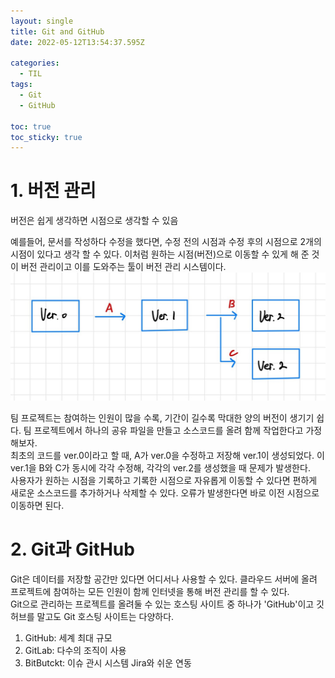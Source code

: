 ```yaml
---
layout: single
title: Git and GitHub
date: 2022-05-12T13:54:37.595Z

categories:
  - TIL
tags:
  - Git
  - GitHub

toc: true
toc_sticky: true
---
```


# 1. 버전 관리
버전은 쉽게 생각하면 시점으로 생각할 수 있음  

예를들어, 문서를 작성하다 수정을 했다면, 수정 전의 시점과 수정 후의 시점으로 2개의 시점이 있다고 생각 할 수 있다. 이처럼 원하는 시점(버전)으로 이동할 수 있게 해 준 것이 버전 관리이고 이를 도와주는 툴이 버전 관리 시스템이다.  
![img](../assets/images/sourceImg/ver_control.jpg)

팀 프로젝트는 참여하는 인원이 많을 수록, 기간이 길수록 막대한 양의 버전이 생기기 쉽다. 팀 프로젝트에서 하나의 공유 파일을 만들고 소스코드를 올려 함께 작업한다고 가정해보자.  
최초의 코드를 ver.0이라고 할 때, A가 ver.0을 수정하고 저장해 ver.1이 생성되었다. 이 ver.1을 B와 C가 동시에 각각 수정해, 각각의 ver.2를 생성했을 때 문제가 발생한다.  
사용자가 원하는 시점을 기록하고 기록한 시점으로 자유롭게 이동할 수 있다면 편하게 새로운 소스코드를 추가하거나 삭제할 수 있다. 오류가 발생한다면 바로 이전 시점으로 이동하면 된다.

# 2. Git과 GitHub
Git은 데이터를 저장할 공간만 있다면 어디서나 사용할 수 있다. 클라우드 서버에 올려 프로젝트에 참여하는 모든 인원이 함께 인터넷을 통해 버전 관리를 할 수 있다.  
Git으로 관리하는 프로젝트를 올려둘 수 있는 호스팅 사이트 중 하나가 'GitHub'이고 깃허브를 말고도 Git 호스팅 사이트는 다양하다.  
1. GitHub: 세계 최대 규모
2. GitLab: 다수의 조직이 사용
3. BitButckt: 이슈 관시 시스템 Jira와 쉬운 연동